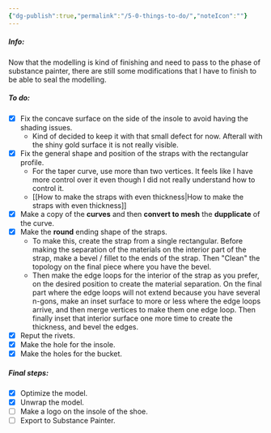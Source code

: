 ```yaml
---
{"dg-publish":true,"permalink":"/5-0-things-to-do/","noteIcon":""}
---
```


##### Info:
Now that the modelling is kind of finishing and need to pass to the phase of substance painter, there are still some modifications that I have to finish to be able to seal the modelling.

##### To do:
- [x] Fix the concave surface on the side of the insole to avoid having the shading issues.
	- Kind of decided to keep it with that small defect for now. Afterall with the shiny gold surface it is not really visible.
- [x] Fix the general shape and position of the straps with the rectangular profile.
	- For the taper curve, use more than two vertices. It feels like I have more control over it even though I did not really understand how to control it.
	- [[How to make the straps with even thickness\|How to make the straps with even thickness]]
- [x] Make a copy of the **curves** and then **convert to mesh** the **dupplicate** of the curve.
- [x] Make the **round** ending shape of the straps. 
	- To make this, create the strap from a single rectangular. Before making the separation of the materials on the interior part of the strap, make a bevel / fillet to the ends of the strap. Then "Clean" the topology on the final piece where you have the bevel. 
	- Then make the edge loops for the interior of the strap as you prefer, on the desired position to create the material separation. On the final part where the edge loops will not extend because you have several n-gons, make an inset surface to more or less where the edge loops arrive, and then merge vertices to make them one edge loop.  Then finally inset that interior surface one more time to create the thickness, and bevel the edges.
- [x] Reput the rivets.
- [x] Make the hole for the insole.
- [x] Make the holes for the bucket. 

##### Final steps:
- [x] Optimize the model.
- [x] Unwrap the model.
- [ ] Make a logo on the insole of the shoe.
- [ ] Export to Substance Painter.
